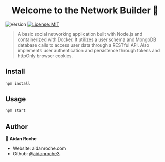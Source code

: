<h1 align="center">Welcome to the Network Builder 👋</h1>
<p>
  <img alt="Version" src="https://img.shields.io/badge/version-1.00-blue.svg?cacheSeconds=2592000" />
  <a href="#" target="_blank">
    <img alt="License: MIT" src="https://img.shields.io/badge/License-MIT-yellow.svg" />
  </a>
</p>

> A basic social networking application built with Node.js and containerized with Docker. It utilizes a user schema and MongoDB database calls to access user data through a RESTful API. Also implements user authentication and persistence through tokens and httpOnly browser cookies.

## Install

```sh
npm install
```

## Usage

```sh
npm start
```

## Author

👤 **Aidan Roche**

- Website: aidanroche.com
- Github: [@aidanroche3](https://github.com/aidanroche3)
